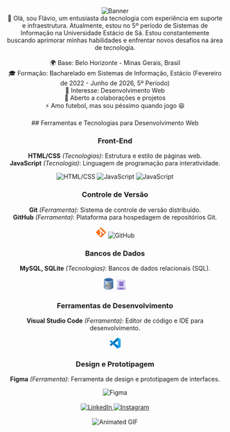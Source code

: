 <div align="center">
  <img src="https://media1.giphy.com/media/v1.Y2lkPTc5MGI3NjExZzd5azJsaGM3ODFyaDMyOGl1d3pnMXBvdTF1cnViZnJkeTNzeTR2NiZlcD12MV9pbnRlcm5hbF9naWZfYnlfaWQmY3Q9Zw/Rpl1sod1vCXK0L2SUN/giphy.webp" width="4000px" height="250px" alt="Banner" style="object-fit: cover; border-radius: 50;">
</div>




<div align="center">
  👋 Olá, sou Flávio, um entusiasta da tecnologia com experiência em suporte e infraestrutura. Atualmente, estou no 5º período de Sistemas de Informação na Universidade Estácio de Sá. Estou constantemente buscando aprimorar minhas habilidades e enfrentar novos desafios na área de tecnologia.
</div>

<br>

<section align="center">
  🌍 Base: Belo Horizonte - Minas Gerais, Brasil<br>
  🎓 Formação: Bacharelado em Sistemas de Informação, Estácio (Fevereiro de 2022 - Junho de 2026, 5º Período)<br>
  👀 Interesse: Desenvolvimento Web<br>
  🤝 Aberto a colaborações e projetos<br>
  ⚡ Amo futebol, mas sou péssimo quando jogo 😆
</section>

<br>

<section align="center">
## Ferramentas e Tecnologias para Desenvolvimento Web

### **Front-End**
**HTML/CSS** *(Tecnologias)*: Estrutura e estilo de páginas web.<br>
**JavaScript** *(Tecnologia)*: Linguagem de programação para interatividade.<br>
<div align="center">
  <img src="https://camo.githubusercontent.com/f2ce4039c99cf35adde738583ab0fbcd60eaafccf1e949884bda91d0b5c819ce/68747470733a2f2f63646e2e6a7364656c6976722e6e65742f67682f64657669636f6e732f64657669636f6e2f69636f6e732f68746d6c352f68746d6c352d6f726967696e616c2e737667" width="25px" alt="HTML/CSS">
  <img src="https://camo.githubusercontent.com/0da944f181647261c840e34b20ed7e3ca44ddc150869c6ea550cf98d06c81a37/68747470733a2f2f63646e2e6a7364656c6976722e6e65742f67682f64657669636f6e732f64657669636f6e2f69636f6e732f637373332f637373332d6f726967696e616c2e737667" width="25px" alt="JavaScript">
  <img src="https://camo.githubusercontent.com/16bbe3c62e06c0099a8bd86816b7993b3eb49d8cd21eb74c7bff7db7dc3787b7/68747470733a2f2f63646e2e6a7364656c6976722e6e65742f67682f64657669636f6e732f64657669636f6e2f69636f6e732f6a6176617363726970742f6a6176617363726970742d6f726967696e616c2e737667" width="25px" alt="JavaScript">
</div>

### **Controle de Versão**
**Git** *(Ferramenta)*: Sistema de controle de versão distribuído.<br>
**GitHub** *(Ferramenta)*: Plataforma para hospedagem de repositórios Git.<br>
<div align="center">
  <img src="git.png" width="25px" alt="Git">
  <img src="https://icons.iconarchive.com/icons/bokehlicia/captiva/256/web-github-icon.png" width="25px" alt="GitHub">
</div>

### **Bancos de Dados**
**MySQL, SQLite** *(Tecnologias)*: Bancos de dados relacionais (SQL).<br>
<div align="center">
  <img src="mysql.png" width="25px" alt="MySQL">
  <img src="sql1.png" width="25px" alt="SQLite">
</div>

### **Ferramentas de Desenvolvimento**
**Visual Studio Code** *(Ferramenta)*: Editor de código e IDE para desenvolvimento.<br>
<div align="center">
  <img src="vscode.png" width="25px" alt="VSCode">
</div>

### **Design e Prototipagem**
**Figma** *(Ferramenta)*: Ferramenta de design e prototipagem de interfaces.<br>
<div align="center">
  <img src="https://github.com/user-attachments/assets/7b993b02-c75f-4691-b4cb-67f4f1cadcb4" width="25px" alt="Figma">
</div></section><br>



<div align="center">
  <a href="inkedin.com/in/flaviovieiraev/" target="_blank">
    <img src="https://image.shutterstock.com/image-vector/linkedin-logo-icon-design-template-260nw-1693443343.jpg" width="25px" alt="LinkedIn">
  </a>
  <a href="https://www.instagram.com/flaviovieiraev/" target="_blank">
    <img src="https://image.shutterstock.com/image-vector/instagram-logo-icon-design-template-260nw-1693443325.jpg" width="25px" alt="Instagram">
  </a>
</div><br>

<div align="center">
  <img src="https://media4.giphy.com/media/v1.Y2lkPTc5MGI3NjExODBmYmlicThwaXZzMmtlNHQ3OW90YjZmb2Q0NmJqcXI2Yjc3aGhycSZlcD12MV9pbnRlcm5hbF9naWZfYnlfaWQmY3Q9Zw/3oz8xLjc1TXeduTk4M/giphy.webp" width="300px" alt="Animated GIF">
</div>
